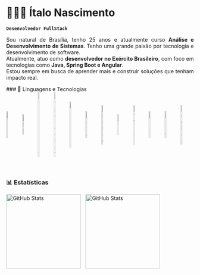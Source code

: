 # 👨🏽‍💻 Ítalo Nascimento

**`Desenvolvedor FullStack`**
<div style="text-align: justify">
<p>Sou natural de Brasília, tenho 25 anos e atualmente curso <b>Análise e Desenvolvimento de Sistemas</b>. Tenho uma grande paixão por tecnologia e desenvolvimento de software.<br>
Atualmente, atuo como <b>desenvolvedor no Exército Brasileiro</b>, com foco em tecnologias como <b>Java, Spring Boot e Angular</b>.<br>
Estou sempre em busca de aprender mais e construir soluções que tenham impacto real.</p>
</div>
### 🤖 Linguagens e Tecnologias
<div style="display: flex; align-items: center; justify-content: space-between;">
<img 
    align="left" 
    alt="HTML"
    title="HTML" 
    width="5%" 
    style="padding-right: 10px;" 
    src="https://cdn.jsdelivr.net/gh/devicons/devicon@latest/icons/html5/html5-original.svg" 
/>
<img 
    align="left" 
    alt="CSS" 
    title="CSS"
    width="5%" 
    style="padding-right: 10px;" 
    src="https://cdn.jsdelivr.net/gh/devicons/devicon@latest/icons/css3/css3-original.svg" 
/>
<img 
    align="left" 
    alt="JavaScript" 
    title="JavaScript"
    width="5%" 
    style="padding-right: 10px;" 
    src="https://cdn.jsdelivr.net/gh/devicons/devicon@latest/icons/javascript/javascript-original.svg" 
/>
<img 
    align="left" 
    alt="TypeScript"
    title="TypeScript" 
    width="5%" 
    style="padding-right: 10px;" 
    src="https://cdn.jsdelivr.net/gh/devicons/devicon@latest/icons/typescript/typescript-original.svg" 
/>
<img 
    align="left" 
    alt="Angular"
    title="Angular" 
    width="5%" 
    style="padding-right: 10px;" 
    src="https://cdn.jsdelivr.net/gh/devicons/devicon@latest/icons/angular/angular-original.svg" 
/>
<img 
    align="left" 
    alt="Java"
    title="Java" 
    width="5%" 
    style="padding-right: 10px;" 
    src="https://cdn.jsdelivr.net/gh/devicons/devicon@latest/icons/java/java-original.svg" 
/>
<img 
    align="left" 
    alt="Spring" 
    title="Spring"
    width="5%" 
    style="padding-right: 10px;" 
    src="https://cdn.jsdelivr.net/gh/devicons/devicon@latest/icons/spring/spring-original.svg" 
/>
<img 
    align="left" 
    alt="Git" 
    title="Git"
    width="5%" 
    style="padding-right: 10px;" 
    src="https://cdn.jsdelivr.net/gh/devicons/devicon@latest/icons/git/git-original.svg" 
/>
<img 
    align="left" 
    alt="Python" 
    title="Python"
    width="5%" 
    style="padding-right: 10px;" 
    src="https://cdn.jsdelivr.net/gh/devicons/devicon@latest/icons/python/python-original.svg" 
/>
<img 
    align="left" 
    alt="Dart" 
    title="Dart"
    width="5%" 
    style="padding-right: 10px;" 
    src="https://cdn.jsdelivr.net/gh/devicons/devicon@latest/icons/dart/dart-plain.svg" 
/>
<img 
    align="left" 
    alt="Dart" 
    title="Dart"
    width="5%" 
    style="padding-right: 10px;" 
    src="https://cdn.jsdelivr.net/gh/devicons/devicon@latest/icons/flutter/flutter-original.svg" 
/>
<img
    lign="left" 
    alt="Docker" 
    title="Docker"
    width="5%" 
    style="padding-right: 10px;" 
    src="https://cdn.jsdelivr.net/gh/devicons/devicon@latest/icons/docker/docker-original-wordmark.svg"
/>

</div>


<br/>
<br/>

### 📊 Estatísticas

<p>
  <img 
    align="left" 
    alt="GitHub Stats" 
    height="200" 
    style="padding-right: 10px;" 
    src="https://github-readme-stats.vercel.app/api?username=Italo61-dev&show_icons=true&theme=tokyonight&include_all_commits=true&locale=pt-br" 
  />

<img 
      align="left" 
      alt="GitHub Stats" 
      height="200" 
      src="https://github-readme-stats.vercel.app/api/top-langs/?username=Italo61-dev&theme=tokyonight&layout=compact&custom_title=Tecnologias&langs_count=9" 
  />

</p>
